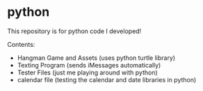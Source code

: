 # python
This repository is for python code I developed!

Contents: 
* Hangman Game and Assets (uses python turtle library)
* Texting Program (sends iMessages automatically)
* Tester Files (just me playing around with python)
* calendar file (testing the calendar and date libraries in python)
